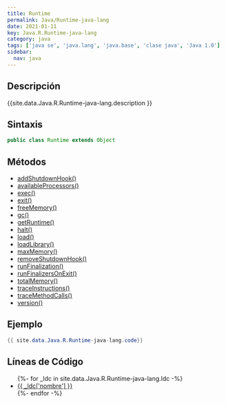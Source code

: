 ```yaml
---
title: Runtime
permalink: Java/Runtime-java-lang
date: 2021-01-11
key: Java.R.Runtime-java-lang
category: java
tags: ['java se', 'java.lang', 'java.base', 'clase java', 'Java 1.0']
sidebar: 
  nav: java
---
```


## Descripción
{{site.data.Java.R.Runtime-java-lang.description }}

## Sintaxis
~~~java
public class Runtime extends Object
~~~

## Métodos
* [addShutdownHook()](/Java/Runtime-java-lang/addShutdownHook)
* [availableProcessors()](/Java/Runtime-java-lang/availableProcessors)
* [exec()](/Java/Runtime-java-lang/exec)
* [exit()](/Java/Runtime-java-lang/exit)
* [freeMemory()](/Java/Runtime-java-lang/freeMemory)
* [gc()](/Java/Runtime-java-lang/gc)
* [getRuntime()](/Java/Runtime-java-lang/getRuntime)
* [halt()](/Java/Runtime-java-lang/halt)
* [load()](/Java/Runtime-java-lang/load)
* [loadLibrary()](/Java/Runtime-java-lang/loadLibrary)
* [maxMemory()](/Java/Runtime-java-lang/maxMemory)
* [removeShutdownHook()](/Java/Runtime-java-lang/removeShutdownHook)
* [runFinalization()](/Java/Runtime-java-lang/runFinalization)
* [runFinalizersOnExit()](/Java/Runtime-java-lang/runFinalizersOnExit)
* [totalMemory()](/Java/Runtime-java-lang/totalMemory)
* [traceInstructions()](/Java/Runtime-java-lang/traceInstructions)
* [traceMethodCalls()](/Java/Runtime-java-lang/traceMethodCalls)
* [version()](/Java/Runtime-java-lang/version)

## Ejemplo
~~~java
{{ site.data.Java.R.Runtime-java-lang.code}}
~~~

## Líneas de Código
<ul>
{%- for _ldc in site.data.Java.R.Runtime-java-lang.ldc -%}
   <li>
       <a href="{{_ldc['url'] }}">{{ _ldc['nombre'] }}</a>
   </li>
{%- endfor -%}
</ul>
